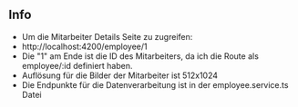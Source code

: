 ## Info

* Um die Mitarbeiter Details Seite zu zugreifen:
* http://localhost:4200/employee/1
* Die "1" am Ende ist die ID des Mitarbeiters, da ich die Route als employee/:id definiert haben.
* Auflösung für die Bilder der Mitarbeiter ist 512x1024
* Die Endpunkte für die Datenverarbeitung ist in der employee.service.ts Datei
